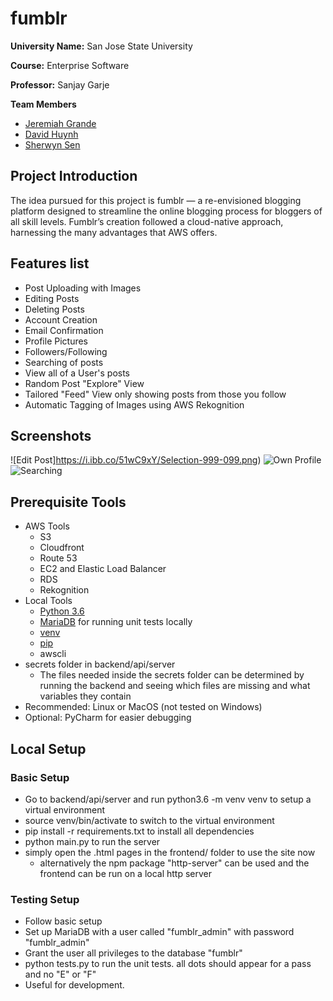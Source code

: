 # fumblr

<b>University Name:</b> San Jose State University

<b>Course:</b> Enterprise Software

<b>Professor:</b> Sanjay Garje

<b>Team Members</b>
- [Jeremiah Grande](https://www.linkedin.com/in/jeregrande/)
- [David Huynh](https://www.linkedin.com/in/david-huynh-101784194/)
- [Sherwyn Sen](https://www.linkedin.com/in/sherwyn-sen-2b0a78151/)

## Project Introduction
The idea pursued for this project is fumblr — a re-envisioned blogging platform designed to streamline the online blogging process for bloggers of all skill levels. Fumblr’s creation followed a cloud-native approach, harnessing the many advantages that AWS offers.

## Features list
- Post Uploading with Images
- Editing Posts
- Deleting Posts
- Account Creation
- Email Confirmation
- Profile Pictures
- Followers/Following
- Searching of posts
- View all of a User's posts
- Random Post "Explore" View
- Tailored "Feed" View only showing posts from those you follow
- Automatic Tagging of Images using AWS Rekognition

## Screenshots
![Edit Post]https://i.ibb.co/51wC9xY/Selection-999-099.png)
![Own Profile](https://i.ibb.co/RQ3CB3B/Selection-999-100.png)
![Searching](https://ibb.co/s32Z8YX)

## Prerequisite Tools
- AWS Tools
  - S3
  - Cloudfront
  - Route 53
  - EC2 and Elastic Load Balancer
  - RDS
  - Rekognition
- Local Tools
  - [Python 3.6](https://www.python.org/downloads/release/python-369/)
  - [MariaDB](https://mariadb.org/) for running unit tests locally
  - [venv](https://docs.python.org/3/library/venv.html)
  - [pip](https://pypi.org/project/pip/) 
  - awscli
- secrets folder in backend/api/server
  - The files needed inside the secrets folder can be determined by running the backend and seeing which files are missing and what variables they contain
- Recommended: Linux or MacOS (not tested on Windows)
- Optional: PyCharm for easier debugging

## Local Setup
### Basic Setup
- Go to backend/api/server and run python3.6 -m venv venv to setup a virtual environment
- source venv/bin/activate to switch to the virtual environment
- pip install -r requirements.txt to install all dependencies
- python main.py to run the server
- simply open the .html pages in the frontend/ folder to use the site now
    - alternatively the npm package "http-server" can be used and the frontend can be run on a local http server

### Testing Setup
- Follow basic setup
- Set up MariaDB with a user called "fumblr_admin" with password "fumblr_admin"
- Grant the user all privileges to the database "fumblr"
- python tests.py to run the unit tests. all dots should appear for a pass and no "E" or "F"
- Useful for development.
